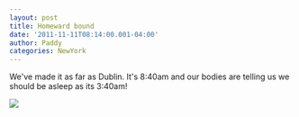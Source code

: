 ```yaml
--- 
layout: post 
title: Homeward bound 
date: '2011-11-11T08:14:00.001-04:00' 
author: Paddy 
categories: NewYork
---
```

We've made it as far as Dublin. It's 8:40am and our bodies are telling
us we should be asleep as its 3:40am!


![](https://lh4.ggpht.com/-_rVSdmwt20g/Tr0Rmc5ZExI/AAAAAAAACUM/Ss9dYq9OeAY/IMAG0622.png)

